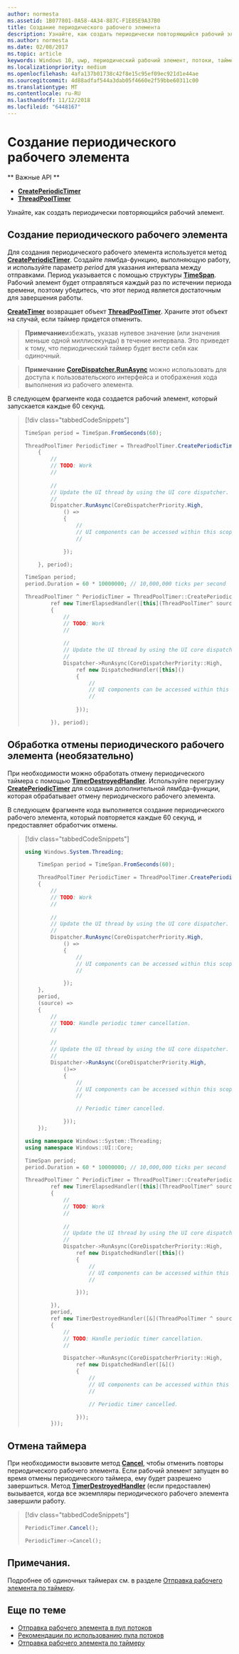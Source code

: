 ```yaml
---
author: normesta
ms.assetid: 1B077801-0A58-4A34-887C-F1E85E9A37B0
title: Создание периодического рабочего элемента
description: Узнайте, как создать периодически повторяющийся рабочий элемент.
ms.author: normesta
ms.date: 02/08/2017
ms.topic: article
keywords: Windows 10, uwp, периодический рабочий элемент, потоки, таймеры
ms.localizationpriority: medium
ms.openlocfilehash: 4afa137b01738c42f8e15c95ef09ec921d1e44ae
ms.sourcegitcommit: 4d88adfaf544a3dab05f4660e2f59bbe60311c00
ms.translationtype: MT
ms.contentlocale: ru-RU
ms.lasthandoff: 11/12/2018
ms.locfileid: "6448167"
---
```

# <a name="create-a-periodic-work-item"></a>Создание периодического рабочего элемента


** Важные API **

-   [**CreatePeriodicTimer**](https://msdn.microsoft.com/library/windows/apps/Hh967915)
-   [**ThreadPoolTimer**](https://msdn.microsoft.com/library/windows/apps/BR230587)

Узнайте, как создать периодически повторяющийся рабочий элемент.

## <a name="create-the-periodic-work-item"></a>Создание периодического рабочего элемента

Для создания периодического рабочего элемента используется метод [**CreatePeriodicTimer**](https://msdn.microsoft.com/library/windows/apps/Hh967915). Создайте лямбда-функцию, выполняющую работу, и используйте параметр *period* для указания интервала между отправками. Период указывается с помощью структуры [**TimeSpan**](https://msdn.microsoft.com/library/windows/apps/BR225996). Рабочий элемент будет отправляться каждый раз по истечении периода времени, поэтому убедитесь, что этот период является достаточным для завершения работы.

[**CreateTimer**](https://msdn.microsoft.com/library/windows/apps/windows.system.threading.threadpooltimer.createtimer.aspx) возвращает объект [**ThreadPoolTimer**](https://msdn.microsoft.com/library/windows/apps/BR230587). Храните этот объект на случай, если таймер придется отменить.

> **Примечание**избежать, указав нулевое значение (или значения меньше одной миллисекунды) в течение интервала. Это приведет к тому, что периодический таймер будет вести себя как одиночный.

> **Примечание** [**CoreDispatcher.RunAsync**](https://msdn.microsoft.com/library/windows/apps/Hh750317) можно использовать для доступа к пользовательского интерфейса и отображения хода выполнения из рабочего элемента.

В следующем фрагменте кода создается рабочий элемент, который запускается каждые 60 секунд.

> [!div class="tabbedCodeSnippets"]
> ```csharp
> TimeSpan period = TimeSpan.FromSeconds(60);
>
> ThreadPoolTimer PeriodicTimer = ThreadPoolTimer.CreatePeriodicTimer((source) =>
>     {
>         //
>         // TODO: Work
>         //
>         
>         //
>         // Update the UI thread by using the UI core dispatcher.
>         //
>         Dispatcher.RunAsync(CoreDispatcherPriority.High,
>             () =>
>             {
>                 //
>                 // UI components can be accessed within this scope.
>                 //
>
>             });
>
>     }, period);
> ```
> ``` cpp
> TimeSpan period;
> period.Duration = 60 * 10000000; // 10,000,000 ticks per second
>
> ThreadPoolTimer ^ PeriodicTimer = ThreadPoolTimer::CreatePeriodicTimer(
>         ref new TimerElapsedHandler([this](ThreadPoolTimer^ source)
>         {
>             //
>             // TODO: Work
>             //
>             
>             //
>             // Update the UI thread by using the UI core dispatcher.
>             //
>             Dispatcher->RunAsync(CoreDispatcherPriority::High,
>                 ref new DispatchedHandler([this]()
>                 {
>                     //
>                     // UI components can be accessed within this scope.
>                     //
>                         
>                 }));
>
>         }), period);
> ```

## <a name="handle-cancellation-of-the-periodic-work-item-optional"></a>Обработка отмены периодического рабочего элемента (необязательно)

При необходимости можно обработать отмену периодического таймера с помощью [**TimerDestroyedHandler**](https://msdn.microsoft.com/library/windows/apps/Hh967926). Используйте перегрузку [**CreatePeriodicTimer**](https://msdn.microsoft.com/library/windows/apps/Hh967915) для создания дополнительной лямбда-функции, которая обрабатывает отмену периодического рабочего элемента.

В следующем фрагменте кода выполняется создание периодического рабочего элемента, который повторяется каждые 60 секунд, и предоставляет обработчик отмены.

> [!div class="tabbedCodeSnippets"]
> ``` csharp
> using Windows.System.Threading;
>
>     TimeSpan period = TimeSpan.FromSeconds(60);
>
>     ThreadPoolTimer PeriodicTimer = ThreadPoolTimer.CreatePeriodicTimer((source) =>
>     {
>         //
>         // TODO: Work
>         //
>         
>         //
>         // Update the UI thread by using the UI core dispatcher.
>         //
>         Dispatcher.RunAsync(CoreDispatcherPriority.High,
>             () =>
>             {
>                 //
>                 // UI components can be accessed within this scope.
>                 //
>
>             });
>     },
>     period,
>     (source) =>
>     {
>         //
>         // TODO: Handle periodic timer cancellation.
>         //
>
>         //
>         // Update the UI thread by using the UI core dispatcher.
>         //
>         Dispatcher->RunAsync(CoreDispatcherPriority.High,
>             ()=>
>             {
>                 //
>                 // UI components can be accessed within this scope.
>                 //                 
>
>                 // Periodic timer cancelled.
>
>             }));
>     });
> ```
> ``` cpp
> using namespace Windows::System::Threading;
> using namespace Windows::UI::Core;
>
> TimeSpan period;
> period.Duration = 60 * 10000000; // 10,000,000 ticks per second
>
> ThreadPoolTimer ^ PeriodicTimer = ThreadPoolTimer::CreatePeriodicTimer(
>         ref new TimerElapsedHandler([this](ThreadPoolTimer^ source)
>         {
>             //
>             // TODO: Work
>             //
>                 
>             //
>             // Update the UI thread by using the UI core dispatcher.
>             //
>             Dispatcher->RunAsync(CoreDispatcherPriority::High,
>                 ref new DispatchedHandler([this]()
>                 {
>                     //
>                     // UI components can be accessed within this scope.
>                     //
>
>                 }));
>
>         }),
>         period,
>         ref new TimerDestroyedHandler([&](ThreadPoolTimer ^ source)
>         {
>             //
>             // TODO: Handle periodic timer cancellation.
>             //
>
>             Dispatcher->RunAsync(CoreDispatcherPriority::High,
>                 ref new DispatchedHandler([&]()
>                 {
>                     //
>                     // UI components can be accessed within this scope.
>                     //
>
>                     // Periodic timer cancelled.
>
>                 }));
>         }));
> ```

## <a name="cancel-the-timer"></a>Отмена таймера

При необходимости вызовите метод [**Cancel**](https://msdn.microsoft.com/library/windows/apps/windows.system.threading.threadpooltimer.cancel.aspx), чтобы отменить повторы периодического рабочего элемента. Если рабочий элемент запущен во время отмены периодического таймера, ему будет разрешено завершиться. Метод [**TimerDestroyedHandler**](https://msdn.microsoft.com/library/windows/apps/Hh967926) (если предоставлен) вызывается, когда все экземпляры периодического рабочего элемента завершили работу.

> [!div class="tabbedCodeSnippets"]
> ``` csharp
> PeriodicTimer.Cancel();
> ```
> ``` cpp
> PeriodicTimer->Cancel();
> ```

## <a name="remarks"></a>Примечания.

Подробнее об одиночных таймерах см. в разделе [Отправка рабочего элемента по таймеру](use-a-timer-to-submit-a-work-item.md).

## <a name="related-topics"></a>Еще по теме

* [Отправка рабочего элемента в пул потоков](submit-a-work-item-to-the-thread-pool.md)
* [Рекомендации по использованию пула потоков](best-practices-for-using-the-thread-pool.md)
* [Отправка рабочего элемента по таймеру](use-a-timer-to-submit-a-work-item.md)
 
